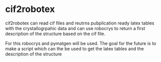# cif2robotex
cif2robotex can read cif files and reutrns pubplication ready latex tables with the crystallogrpahic data and can use robocrys to return a first description of the structure based on the cif file.

For this robocrys and pymatgen will be used.
The goal for the future is to make a script which can the be used to get the latex tables and the description of the structure
